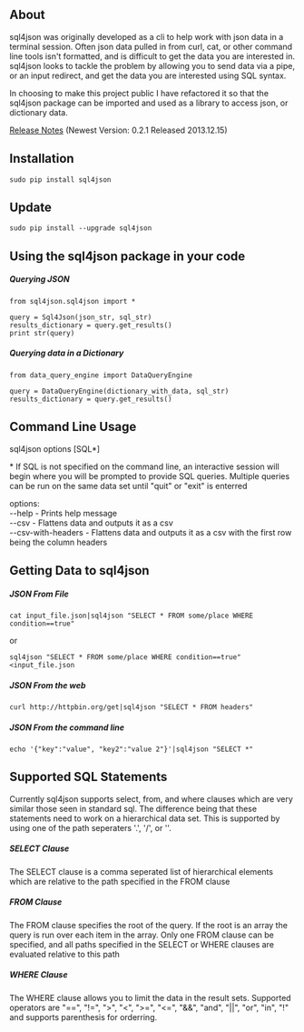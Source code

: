 ## About ##

sql4json was originally developed as a cli to help work with json data in a terminal session.  Often json data pulled in from curl, cat, or other command line tools isn't formatted, and is difficult to get the data you are interested in.  sql4json looks to tackle the problem by allowing you to send data via a pipe, or an input redirect, and get the data you are interested using SQL syntax.

In choosing to make this project public I have refactored it so that the sql4json package can be imported and used as a library to access json, or dictionary data.

[Release Notes](https://github.com/bheni/sql4json/blob/master/RELEASE_NOTES.md) (Newest Version: 0.2.1 Released 2013.12.15)

## Installation ##

    sudo pip install sql4json

## Update ##

    sudo pip install --upgrade sql4json
    
## Using the sql4json package in your code ##
##### Querying JSON  #####

    from sql4json.sql4json import *
    
    query = Sql4Json(json_str, sql_str)
    results_dictionary = query.get_results()
    print str(query)

##### Querying data in a Dictionary #####

    from data_query_engine import DataQueryEngine
    
    query = DataQueryEngine(dictionary_with_data, sql_str)
    results_dictionary = query.get_results()

## Command Line Usage ##

sql4json options [SQL*]

\* If SQL is not specified on the command line, an interactive session will begin where
you will be prompted to provide SQL queries. Multiple queries can be run on the same data
set until "quit" or "exit" is enterred

options:<br>
--help             - Prints help message<br>
--csv              - Flattens data and outputs it as a csv<br>
--csv-with-headers - Flattens data and outputs it as a csv with the first row being the column headers<br>
  
## Getting Data to sql4json ##

##### JSON From File #####

    cat input_file.json|sql4json "SELECT * FROM some/place WHERE condition==true"
or

    sql4json "SELECT * FROM some/place WHERE condition==true" <input_file.json
    
##### JSON From the web #####

    curl http://httpbin.org/get|sql4json "SELECT * FROM headers"
    
##### JSON From the command line #####

    echo '{"key":"value", "key2":"value 2"}'|sql4json "SELECT *"
    
## Supported SQL Statements ##

Currently sql4json supports select, from, and where clauses which are very similar those seen in standard sql.  The difference being that these statements need to work on a hierarchical data set.  This is supported by using one of the path seperaters '.', '/', or '\'.

##### SELECT Clause #####

The SELECT clause is a comma seperated list of hierarchical elements which are relative to the path specified in the FROM clause

##### FROM Clause #####

The FROM clause specifies the root of the query.  If the root is an array the query is run over each item in the array.  Only one FROM clause can be specified, and all paths specified in the SELECT or WHERE clauses are evaluated relative to this path

##### WHERE Clause #####

The WHERE clause allows you to limit the data in the result sets. Supported operators are "==", "!=", ">", "<", ">=", "<=", "&&", "and", "||", "or", "in", "!" and supports parenthesis for orderring.

